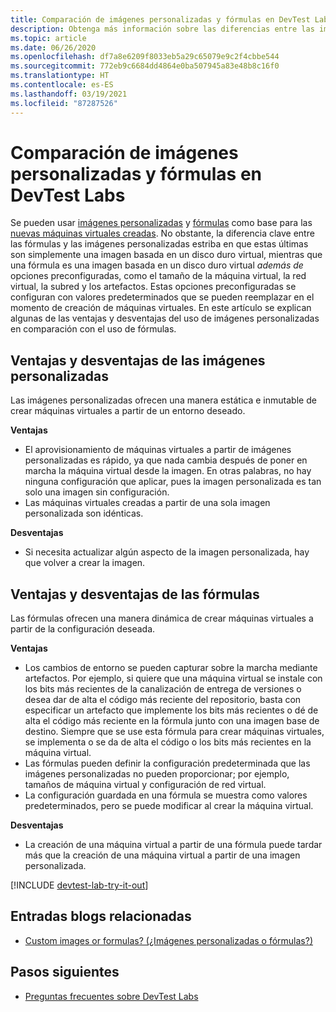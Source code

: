 ```yaml
---
title: Comparación de imágenes personalizadas y fórmulas en DevTest Labs | Microsoft Docs
description: Obtenga más información sobre las diferencias entre las imágenes personalizadas y las fórmulas como bases de máquina virtual para que pueda decidir cuál se adapta mejor a su entorno.
ms.topic: article
ms.date: 06/26/2020
ms.openlocfilehash: df7a8e6209f8033eb5a29c65079e9c2f4cbbe544
ms.sourcegitcommit: 772eb9c6684dd4864e0ba507945a83e48b8c16f0
ms.translationtype: HT
ms.contentlocale: es-ES
ms.lasthandoff: 03/19/2021
ms.locfileid: "87287526"
---
```

# <a name="comparing-custom-images-and-formulas-in-devtest-labs"></a>Comparación de imágenes personalizadas y fórmulas en DevTest Labs
Se pueden usar [imágenes personalizadas](devtest-lab-create-template.md) y [fórmulas](devtest-lab-manage-formulas.md) como base para las [nuevas máquinas virtuales creadas](devtest-lab-add-vm.md). No obstante, la diferencia clave entre las fórmulas y las imágenes personalizadas estriba en que estas últimas son simplemente una imagen basada en un disco duro virtual, mientras que una fórmula es una imagen basada en un disco duro virtual *además de* opciones preconfiguradas, como el tamaño de la máquina virtual, la red virtual, la subred y los artefactos. Estas opciones preconfiguradas se configuran con valores predeterminados que se pueden reemplazar en el momento de creación de máquinas virtuales. En este artículo se explican algunas de las ventajas y desventajas del uso de imágenes personalizadas en comparación con el uso de fórmulas.

## <a name="custom-image-pros-and-cons"></a>Ventajas y desventajas de las imágenes personalizadas
Las imágenes personalizadas ofrecen una manera estática e inmutable de crear máquinas virtuales a partir de un entorno deseado. 

**Ventajas**

* El aprovisionamiento de máquinas virtuales a partir de imágenes personalizadas es rápido, ya que nada cambia después de poner en marcha la máquina virtual desde la imagen. En otras palabras, no hay ninguna configuración que aplicar, pues la imagen personalizada es tan solo una imagen sin configuración. 
* Las máquinas virtuales creadas a partir de una sola imagen personalizada son idénticas.

**Desventajas**

* Si necesita actualizar algún aspecto de la imagen personalizada, hay que volver a crear la imagen.  

## <a name="formula-pros-and-cons"></a>Ventajas y desventajas de las fórmulas
Las fórmulas ofrecen una manera dinámica de crear máquinas virtuales a partir de la configuración deseada.

**Ventajas**

* Los cambios de entorno se pueden capturar sobre la marcha mediante artefactos. Por ejemplo, si quiere que una máquina virtual se instale con los bits más recientes de la canalización de entrega de versiones o desea dar de alta el código más reciente del repositorio, basta con especificar un artefacto que implemente los bits más recientes o dé de alta el código más reciente en la fórmula junto con una imagen base de destino. Siempre que se use esta fórmula para crear máquinas virtuales, se implementa o se da de alta el código o los bits más recientes en la máquina virtual. 
* Las fórmulas pueden definir la configuración predeterminada que las imágenes personalizadas no pueden proporcionar; por ejemplo, tamaños de máquina virtual y configuración de red virtual. 
* La configuración guardada en una fórmula se muestra como valores predeterminados, pero se puede modificar al crear la máquina virtual. 

**Desventajas**

* La creación de una máquina virtual a partir de una fórmula puede tardar más que la creación de una máquina virtual a partir de una imagen personalizada.

[!INCLUDE [devtest-lab-try-it-out](../../includes/devtest-lab-try-it-out.md)]

## <a name="related-blog-posts"></a>Entradas blogs relacionadas
* [Custom images or formulas? (¿Imágenes personalizadas o fórmulas?)](./devtest-lab-faq.md#blog-post)

## <a name="next-steps"></a>Pasos siguientes
- [Preguntas frecuentes sobre DevTest Labs](devtest-lab-faq.md)
